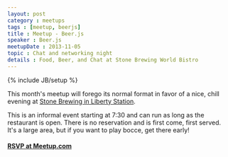 ```yaml
---
layout: post
category : meetups
tags : [meetup, beerjs]
title : Meetup - Beer.js
speaker : Beer.js
meetupDate : 2013-11-05
topic : Chat and networking night
details : Food, Beer, and Chat at Stone Brewing World Bistro
---
```

{% include JB/setup %}

This month's meetup will forego its normal format in favor of a nice, chill evening at [Stone Brewing in Liberty Station](http://www.stoneworldbistro.com/home.asp).

This is an informal event starting at 7:30 and can run as long as the restaurant is open. There is no reservation and is first come, first served. It's a large area, but if you want to play bocce, get there early!

#### [RSVP at Meetup.com](www.meetup.com/sandiegojs/events/147318172/)
